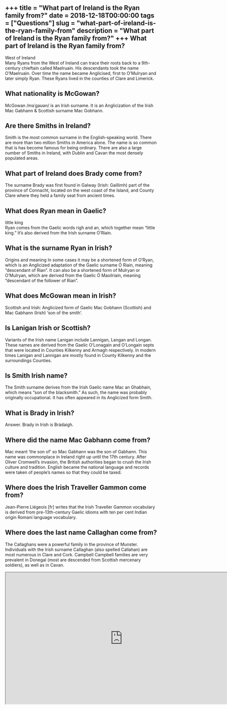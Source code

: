 +++
title = "What part of Ireland is the Ryan family from?"
date = 2018-12-18T00:00:00
tags = ["Questions"]
slug = "what-part-of-ireland-is-the-ryan-family-from"
description = "What part of Ireland is the Ryan family from?"
+++
What part of Ireland is the Ryan family from?
---------------------------------------------

West of Ireland  
Many Ryans from the West of Ireland can trace their roots back to a 9th-century chieftain called Maelruain. His descendants took the name O’Maelruain. Over time the name became Anglicised, first to O’Mulryan and later simply Ryan. These Ryans lived in the counties of Clare and Limerick.

What nationality is McGowan?
----------------------------

McGowan /məˈɡaʊən/ is an Irish surname. It is an Anglicization of the Irish Mac Gabhann &amp; Scottish surname Mac Gobhann.

Are there Smiths in Ireland?
----------------------------

Smith is the most common surname in the English-speaking world. There are more than two million Smiths in America alone. The name is so common that is has become famous for being ordinary. There are also a large number of Smiths in Ireland, with Dublin and Cavan the most densely populated areas.

What part of Ireland does Brady come from?
------------------------------------------

The surname Brady was first found in Galway (Irish: Gaillimh) part of the province of Connacht, located on the west coast of the Island, and County Clare where they held a family seat from ancient times.

What does Ryan mean in Gaelic?
------------------------------

little king  
Ryan comes from the Gaelic words righ and an, which together mean “little king.” It’s also derived from the Irish surname O’Riain.

What is the surname Ryan in Irish?
----------------------------------

Origins and meaning In some cases it may be a shortened form of O’Ryan, which is an Anglicized adaptation of the Gaelic surname Ó Riain, meaning “descendant of Rian”. It can also be a shortened form of Mulryan or O’Mulryan, which are derived from the Gaelic Ó Maoilriain, meaning “descendant of the follower of Rian”.

What does McGowan mean in Irish?
--------------------------------

Scottish and Irish: Anglicized form of Gaelic Mac Gobhann (Scottish) and Mac Gabhann (Irish) ‘son of the smith’.

Is Lanigan Irish or Scottish?
-----------------------------

Variants of the Irish name Lanigan include Lannigan, Langan and Longan. These names are derived from the Gaelic O’Lonagain and O’Longain septs that were located in Counties Kilkenny and Armagh respectively. In modern times Lanigan and Lannigan are mostly found in County Kilkenny and the surroundings Counties.

Is Smith Irish name?
--------------------

The Smith surname derives from the Irish Gaelic name Mac an Ghabhain, which means “son of the blacksmith.” As such, the name was probably originally occupational. It has often appeared in its Anglicized form Smith.

What is Brady in Irish?
-----------------------

Answer. Brady in Irish is Brádaigh.

Where did the name Mac Gabhann come from?
-----------------------------------------

Mac meant ‘the son of’ so Mac Gabhann was the son of Gabhann. This name was commonplace in Ireland right up until the 17th century. After Oliver Cromwell’s invasion, the British authorities began to crush the Irish culture and tradition. English became the national language and records were taken of people’s names so that they could be taxed.

Where does the Irish Traveller Gammon come from?
------------------------------------------------

Jean-Pierre Liégeois \[fr\] writes that the Irish Traveller Gammon vocabulary is derived from pre-13th-century Gaelic idioms with ten per cent Indian origin Romani language vocabulary.

Where does the last name Callaghan come from?
---------------------------------------------

The Callaghans were a powerful family in the province of Munster. Individuals with the Irish surname Callaghan (also spelled Callahan) are most numerous in Clare and Cork. Campbell Campbell families are very prevalent in Donegal (most are descended from Scottish mercenary soldiers), as well as in Cavan.

<iframe allow="accelerometer; autoplay; clipboard-write; encrypted-media; gyroscope; picture-in-picture" allowfullscreen="" class="__youtube_prefs__  epyt-is-override  no-lazyload" data-no-lazy="1" data-origheight="433" data-origwidth="770" data-skipgform_ajax_framebjll="" height="433" id="_ytid_71025" loading="lazy" src="https://www.youtube.com/embed/7juLa6gqlag?enablejsapi=1&autoplay=0&cc_load_policy=0&cc_lang_pref=&iv_load_policy=1&loop=0&modestbranding=0&rel=1&fs=1&playsinline=0&autohide=2&theme=dark&color=red&controls=1&" title="YouTube player" width="770"></iframe>